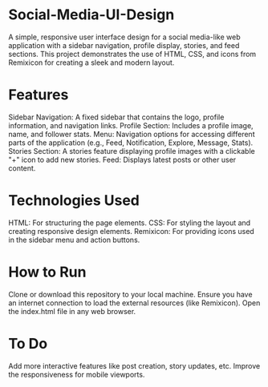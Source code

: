 # Social-Media-UI-Design
A simple, responsive user interface design for a social media-like web application with a sidebar navigation, profile display, stories, and feed sections. This project demonstrates the use of HTML, CSS, and icons from Remixicon for creating a sleek and modern layout.
# Features
Sidebar Navigation: A fixed sidebar that contains the logo, profile information, and navigation links.
Profile Section: Includes a profile image, name, and follower stats.
Menu: Navigation options for accessing different parts of the application (e.g., Feed, Notification, Explore, Message, Stats).
Stories Section: A stories feature displaying profile images with a clickable "+" icon to add new stories.
Feed: Displays latest posts or other user content.
# Technologies Used
HTML: For structuring the page elements.
CSS: For styling the layout and creating responsive design elements.
Remixicon: For providing icons used in the sidebar menu and action buttons.
# How to Run
Clone or download this repository to your local machine.
Ensure you have an internet connection to load the external resources (like Remixicon).
Open the index.html file in any web browser.
# To Do
Add more interactive features like post creation, story updates, etc.
Improve the responsiveness for mobile viewports.
